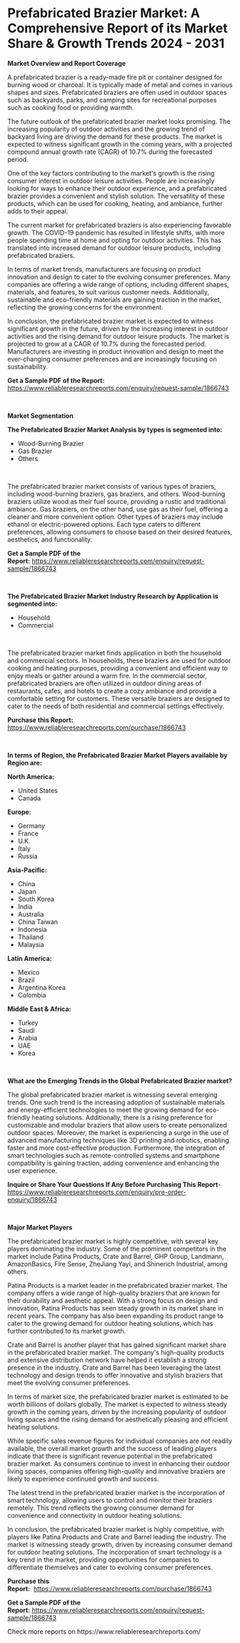 <p><h1>Prefabricated Brazier Market: A Comprehensive Report of its Market Share & Growth Trends 2024 - 2031</h1></p><p><strong>Market Overview and Report Coverage</strong></p>
<p><p>A prefabricated brazier is a ready-made fire pit or container designed for burning wood or charcoal. It is typically made of metal and comes in various shapes and sizes. Prefabricated braziers are often used in outdoor spaces such as backyards, parks, and camping sites for recreational purposes such as cooking food or providing warmth.</p><p>The future outlook of the prefabricated brazier market looks promising. The increasing popularity of outdoor activities and the growing trend of backyard living are driving the demand for these products. The market is expected to witness significant growth in the coming years, with a projected compound annual growth rate (CAGR) of 10.7% during the forecasted period.</p><p>One of the key factors contributing to the market's growth is the rising consumer interest in outdoor leisure activities. People are increasingly looking for ways to enhance their outdoor experience, and a prefabricated brazier provides a convenient and stylish solution. The versatility of these products, which can be used for cooking, heating, and ambiance, further adds to their appeal.</p><p>The current market for prefabricated braziers is also experiencing favorable growth. The COVID-19 pandemic has resulted in lifestyle shifts, with more people spending time at home and opting for outdoor activities. This has translated into increased demand for outdoor leisure products, including prefabricated braziers.</p><p>In terms of market trends, manufacturers are focusing on product innovation and design to cater to the evolving consumer preferences. Many companies are offering a wide range of options, including different shapes, materials, and features, to suit various customer needs. Additionally, sustainable and eco-friendly materials are gaining traction in the market, reflecting the growing concerns for the environment.</p><p>In conclusion, the prefabricated brazier market is expected to witness significant growth in the future, driven by the increasing interest in outdoor activities and the rising demand for outdoor leisure products. The market is projected to grow at a CAGR of 10.7% during the forecasted period. Manufacturers are investing in product innovation and design to meet the ever-changing consumer preferences and are increasingly focusing on sustainability.</p></p>
<p><strong>Get a Sample PDF of the Report:</strong> <a href="https://www.reliableresearchreports.com/enquiry/request-sample/1866743">https://www.reliableresearchreports.com/enquiry/request-sample/1866743</a></p>
<p>&nbsp;</p>
<p><strong>Market Segmentation</strong></p>
<p><strong>The Prefabricated Brazier Market Analysis by types is segmented into:</strong></p>
<p><ul><li>Wood-Burning Brazier</li><li>Gas Brazier</li><li>Others</li></ul></p>
<p>&nbsp;</p>
<p><p>The prefabricated brazier market consists of various types of braziers, including wood-burning braziers, gas braziers, and others. Wood-burning braziers utilize wood as their fuel source, providing a rustic and traditional ambiance. Gas braziers, on the other hand, use gas as their fuel, offering a cleaner and more convenient option. Other types of braziers may include ethanol or electric-powered options. Each type caters to different preferences, allowing consumers to choose based on their desired features, aesthetics, and functionality.</p></p>
<p><strong>Get a Sample PDF of the Report:</strong>&nbsp;<a href="https://www.reliableresearchreports.com/enquiry/request-sample/1866743">https://www.reliableresearchreports.com/enquiry/request-sample/1866743</a></p>
<p>&nbsp;</p>
<p><strong>The Prefabricated Brazier Market Industry Research by Application is segmented into:</strong></p>
<p><ul><li>Household</li><li>Commercial</li></ul></p>
<p>&nbsp;</p>
<p><p>The prefabricated brazier market finds application in both the household and commercial sectors. In households, these braziers are used for outdoor cooking and heating purposes, providing a convenient and efficient way to enjoy meals or gather around a warm fire. In the commercial sector, prefabricated braziers are often utilized in outdoor dining areas of restaurants, cafes, and hotels to create a cozy ambiance and provide a comfortable setting for customers. These versatile braziers are designed to cater to the needs of both residential and commercial settings effectively.</p></p>
<p><strong>Purchase this Report:</strong>&nbsp; <a href="https://www.reliableresearchreports.com/purchase/1866743">https://www.reliableresearchreports.com/purchase/1866743</a></p>
<p>&nbsp;</p>
<p><strong>In terms of Region, the Prefabricated Brazier Market Players available by Region are:</strong></p>
<p>
    <p> <strong> North America: </strong>
        <ul>
            <li>United States</li>
            <li>Canada</li>
        </ul>
        </p> 
    <p> <strong> Europe: </strong>
        <ul>
            <li>Germany</li>
            <li>France</li>
            <li>U.K.</li>
            <li>Italy</li>
            <li>Russia</li>
        </ul>
        </p> 
    <p> <strong> Asia-Pacific: </strong>
        <ul>
            <li>China</li>
            <li>Japan</li>
            <li>South Korea</li>
            <li>India</li>
            <li>Australia</li>
            <li>China Taiwan</li>
            <li>Indonesia</li>
            <li>Thailand</li>
            <li>Malaysia</li>
        </ul>
        </p> 
    <p> <strong> Latin America: </strong>
        <ul>
            <li>Mexico</li>
            <li>Brazil</li>
            <li>Argentina Korea</li>
            <li>Colombia</li>
        </ul>
        </p> 
    <p> <strong> Middle East & Africa: </strong>
        <ul>
            <li>Turkey</li>
            <li>Saudi</li>
            <li>Arabia</li>
            <li>UAE</li>
            <li>Korea</li>
        </ul>
    </p>
    </p>
<p>&nbsp;</p>
<p><strong>What are the Emerging Trends in the Global Prefabricated Brazier market?</strong></p>
<p><p>The global prefabricated brazier market is witnessing several emerging trends. One such trend is the increasing adoption of sustainable materials and energy-efficient technologies to meet the growing demand for eco-friendly heating solutions. Additionally, there is a rising preference for customizable and modular braziers that allow users to create personalized outdoor spaces. Moreover, the market is experiencing a surge in the use of advanced manufacturing techniques like 3D printing and robotics, enabling faster and more cost-effective production. Furthermore, the integration of smart technologies such as remote-controlled systems and smartphone compatibility is gaining traction, adding convenience and enhancing the user experience.</p></p>
<p><strong>Inquire or Share Your Questions If Any Before Purchasing This Report</strong>- <a href="https://www.reliableresearchreports.com/enquiry/pre-order-enquiry/1866743">https://www.reliableresearchreports.com/enquiry/pre-order-enquiry/1866743</a></p>
<p>&nbsp;</p>
<p><strong>Major Market Players</strong></p>
<p><p>The prefabricated brazier market is highly competitive, with several key players dominating the industry. Some of the prominent competitors in the market include Patina Products, Crate and Barrel, GHP Group, Landmann, AmazonBasics, Fire Sense, ZheJiang Yayi, and Shinerich Industrial, among others.</p><p>Patina Products is a market leader in the prefabricated brazier market. The company offers a wide range of high-quality braziers that are known for their durability and aesthetic appeal. With a strong focus on design and innovation, Patina Products has seen steady growth in its market share in recent years. The company has also been expanding its product range to cater to the growing demand for outdoor heating solutions, which has further contributed to its market growth.</p><p>Crate and Barrel is another player that has gained significant market share in the prefabricated brazier market. The company's high-quality products and extensive distribution network have helped it establish a strong presence in the industry. Crate and Barrel has been leveraging the latest technology and design trends to offer innovative and stylish braziers that meet the evolving consumer preferences.</p><p>In terms of market size, the prefabricated brazier market is estimated to be worth billions of dollars globally. The market is expected to witness steady growth in the coming years, driven by the increasing popularity of outdoor living spaces and the rising demand for aesthetically pleasing and efficient heating solutions.</p><p>While specific sales revenue figures for individual companies are not readily available, the overall market growth and the success of leading players indicate that there is significant revenue potential in the prefabricated brazier market. As consumers continue to invest in enhancing their outdoor living spaces, companies offering high-quality and innovative braziers are likely to experience continued growth and success.</p><p>The latest trend in the prefabricated brazier market is the incorporation of smart technology, allowing users to control and monitor their braziers remotely. This trend reflects the growing consumer demand for convenience and connectivity in outdoor heating solutions.</p><p>In conclusion, the prefabricated brazier market is highly competitive, with players like Patina Products and Crate and Barrel leading the industry. The market is witnessing steady growth, driven by increasing consumer demand for outdoor heating solutions. The incorporation of smart technology is a key trend in the market, providing opportunities for companies to differentiate themselves and cater to evolving consumer preferences.</p></p>
<p><strong>Purchase this Report:</strong>&nbsp;&nbsp;<a href="https://www.reliableresearchreports.com/purchase/1866743">https://www.reliableresearchreports.com/purchase/1866743</a></p>
<p></p>
<p><strong>Get a Sample PDF of the Report:</strong>&nbsp;<a href="https://www.reliableresearchreports.com/enquiry/request-sample/1866743">https://www.reliableresearchreports.com/enquiry/request-sample/1866743</a></p>
<p>Check more reports on https://www.reliableresearchreports.com/</p>